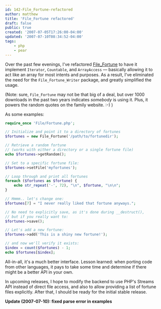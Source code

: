 ```yaml
---
id: 142-File_Fortune-refactored
author: matthew
title: 'File_Fortune refactored'
draft: false
public: true
created: '2007-07-05T17:26:00-04:00'
updated: '2007-07-10T08:34:52-04:00'
tags:
    - php
    - pear
---
```

Over the past few evenings, I've refactored
[File_Fortune](http://pear.php.net/trackback/trackback.php?id=File_Fortune) to
have it implement `Iterator`, `Countable`, and `ArrayAccess` — basically allowing it
to act like an array for most intents and purposes. As a result, I've eliminated
the need for the `File_Fortune_Writer` package, and greatly simplified the
usage.

(Note: sure, `File_Fortune` may not be that big of a deal, but over 1000
downloads in the past two years indicates *somebody* is using it. Plus, it
powers the random quotes on the family website. :-) )

As some examples:

```php
require_once 'File/Fortune.php';

// Initialize and point it to a directory of fortunes
$fortunes = new File_Fortune('/path/to/fortunedir');

// Retrieve a random fortune 
// (works with either a directory or a single fortune file)
echo $fortunes->getRandom();

// Set to a specific fortune file:
$fortunes->setFile('myfortunes');

// Loop through and print all fortunes
foreach ($fortunes as $fortune) {
    echo str_repeat('-', 72), "\n", $fortune, "\n\n";
}

// Hmmm.. let's change one:
$fortunes[7] = "I never really liked that fortune anyways.";

// No need to explicitly save, as it's done during __destruct(), 
// but if you really want to:
$fortunes->save();

// Let's add a new fortune:
$fortunes->add('This is a shiny new fortune!');

// and now we'll verify it exists:
$index = count($fortunes) - 1;
echo $fortunes[$index];
```

All-in-all, it's a much better interface. Lesson learned: when porting code from
other languages, it pays to take some time and determine if there might be a
better API in your own.

In upcoming releases, I hope to modify the backend to use PHP's Streams API
instead of direct file access, and also to allow providing a list of fortune
files explicitly. After that, I should be ready for the initial stable release.

**Update (2007-07-10): fixed parse error in examples**
